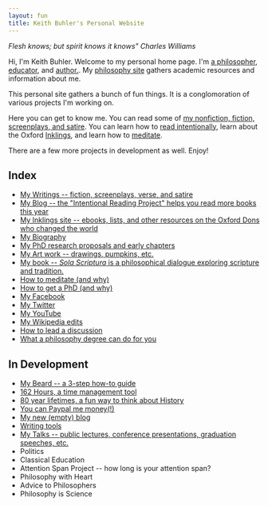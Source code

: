 ```yaml
---
layout: fun
title: Keith Buhler's Personal Website
---
```


*Flesh knows; but spirit knows it knows" Charles Williams*

Hi, I'm Keith Buhler. Welcome to my personal home page. I'm [a philosopher](/), [educator](/teaching), and [author.](http://www.amazon.com/Sola-Scriptura-Dialogue-Keith-Buhler-ebook/dp/B009N27L12/ref=sr_1_9?ie=UTF8&qid=1401301911&sr=8-9&keywords=sola+scriptura). My [philosophy site](/) gathers academic resources and information about me. 

This personal site gathers a bunch of fun things. It is a conglomoration of various projects I'm working on. 

Here you can get to know me. You can read some of [my nonfiction, fiction, screenplays, and satire](/fun/writings). You can learn how to [read intentionally](http://www.readingintentionally.com), learn about the Oxford [Inklings](/fun/inklings), and learn how to [meditate](/fun/meditation). 

There are a few more projects in development as well. Enjoy!

## Index

* [My Writings -- fiction, screenplays, verse, and satire](/fun/writings) 
* [My Blog -- the "Intentional Reading Project" helps you read more books this year](http://www.readingintentionally.com)
* [My Inklings site -- ebooks, lists, and other resources on the Oxford Dons who changed the world](/fun/inklings) 
* [My Biography](/fun/bio)
* [My PhD research proposals and early chapters](/fun/phd)
* [My Art work -- drawings, pumpkins, etc.](/fun/art)
* [My book -- *Sola Scriptura* is a philosophical dialogue exploring scripture and tradition.](http://www.amazon.com/Sola-Scriptura-Dialogue-Keith-Buhler-ebook/dp/B009N27L12/ref=sr_1_9?ie=UTF8&qid=1401301911&sr=8-9&keywords=sola+scriptura)
* [How to meditate (and why)](/fun/meditation)
* [How to get a PhD (and why)](/fun/phd-how-to) 
* [My Facebook](http://www.facebook.com/kedbuhler/)
* [My Twitter](https://twitter.com/Keith_Buhler) 
* [My YouTube](https://www.youtube.com/channel/UCDxfeT2v6-kFM12T7zD-K9Q)
* [My Wikipedia edits](http://en.wikipedia.org/wiki/User:CircularReason)
* [How to lead a discussion](http://www.wikihow.com/Lead-a-Discussion)
* [What a philosophy degree can do for you](/fun/philosophy-major)

## In Development ##

* [My Beard -- a 3-step how-to guide](/fun/beard)
* [162 Hours, a time management tool](http://keithbuhler.com/goals/)
* [80 year lifetimes, a fun way to think about History](https://docs.google.com/spreadsheets/d/1ZitnTtYNZLmUsKcQ0vu_cdzm_Plj5nupiyDrJEn4VV0/edit#gid=0)
* [You can Paypal me money(!)](https://www.paypal.me/keithbuhler)
* [My new (empty) blog](http://keithbuhler.github.io./blog)
* [Writing tools](/fun/writing-tools)
* [My Talks -- public lectures, conference presentations, graduation speeches, etc. ](/fun/speaking)
* Politics
* Classical Education
* Attention Span Project -- how long is your attention span?
* Philosophy with Heart
* Advice to Philosophers
* Philosophy is Science 